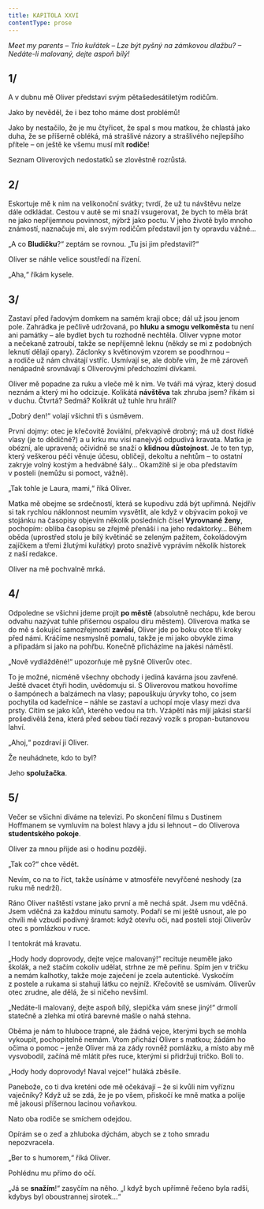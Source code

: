 ```yaml
---
title: KAPITOLA XXVI
contentType: prose
---
```


_Meet my parents – Trio kuřátek – Lze být pyšný na zámkovou dlažbu? – Nedáte-li malovaný, dejte aspoň bílý!_

## 1/

A v dubnu mě Oliver představí svým pětašedesátiletým rodičům.

Jako by nevěděl, že i bez toho máme dost problémů!

Jako by nestačilo, že je mu čtyřicet, že spal s mou matkou, že chlastá jako duha, že se příšerně obléká, má strašlivé názory a strašlivého nejlepšího přítele – on ještě ke všemu musí mít **rodiče**!

Seznam Oliverových nedostatků se zlověstně rozrůstá.

## 2/

Eskortuje mě k nim na velikonoční svátky; tvrdí, že už tu návštěvu nelze dále odkládat. Cestou v autě se mi snaží vsugerovat, že bych to měla brát ne jako nepříjemnou povinnost, nýbrž jako poctu. V jeho životě bylo mnoho známostí, naznačuje mi, ale svým rodičům představil jen ty opravdu vážné…

„A co **Bludičku**?“ zeptám se rovnou. „Tu jsi jim představil?“

Oliver se náhle velice soustředí na řízení.

„Aha,“ říkám kysele.

## 3/

Zastaví před řadovým domkem na samém kraji obce; dál už jsou jenom pole. Zahrádka je pečlivě udržovaná, po **hluku a smogu velkoměsta** tu není ani památky – ale bydlet bych tu rozhodně nechtěla. Oliver vypne motor a nečekaně zatroubí, takže se nepříjemně leknu (někdy se mi z podobných leknutí dělají opary). Záclonky s květinovým vzorem se poodhrnou – a rodiče už nám chvátají vstříc. Usmívají se, ale dobře vím, že mě zároveň nenápadně srovnávají s Oliverovými předchozími dívkami.

Oliver mě popadne za ruku a vleče mě k nim. Ve tváři má výraz, který dosud neznám a který mi ho odcizuje. Kolikátá **návštěva** tak zhruba jsem? říkám si v duchu. Čtvrtá? Sedmá? Kolikrát už tuhle hru hráli?

„Dobrý den!“ volají všichni tři s úsměvem.

První dojmy: otec je křečovitě žoviální, překvapivě drobný; má už dost řídké vlasy (je to dědičné?) a u krku mu visí nanejvýš odpudivá kravata. Matka je obézní, ale upravená; očividně se snaží o **klidnou** **důstojnost**. Je to ten typ, který veškerou péči věnuje účesu, obličeji, dekoltu a nehtům – to ostatní zakryje volný kostým a hedvábné šály… Okamžitě si je oba představím v posteli (nemůžu si pomoct, vážně).

„Tak tohle je Laura, mami,“ říká Oliver.

Matka mě obejme se srdečností, která se kupodivu zdá být upřímná. Nejdřív si tak rychlou náklonnost neumím vysvětlit, ale když v obývacím pokoji ve stojánku na časopisy objevím několik posledních čísel **Vyrovnané** **ženy**, pochopím: obliba časopisu se zřejmě přenáší i na jeho redaktorky… Během oběda (uprostřed stolu je bílý květináč se zeleným pažitem, čokoládovým zajíčkem a třemi žlutými kuřátky) proto snaživě vyprávím několik historek z naší redakce.

Oliver na mě pochvalně mrká.

## 4/

Odpoledne se všichni jdeme projít **po městě** (absolutně nechápu, kde berou odvahu nazývat tuhle příšernou ospalou díru městem). Oliverova matka se do mě s šokující samozřejmostí **zavěsí**, Oliver jde po boku otce tři kroky před námi. Kráčíme nesmyslně pomalu, takže je mi jako obvykle zima a připadám si jako na pohřbu. Konečně přicházíme na jakési náměstí.

„Nově vydlážděné!“ upozorňuje mě pyšně Oliverův otec.

To je možné, nicméně všechny obchody i jediná kavárna jsou zavřené. Ještě dvacet čtyři hodin, uvědomuju si. S Oliverovou matkou hovoříme o šampónech a balzámech na vlasy; papouškuju úryvky toho, co jsem pochytila od kadeřnice – náhle se zastaví a uchopí moje vlasy mezi dva prsty. Cítím se jako kůň, kterého vedou na trh. Vzápětí nás míjí jakási starší prošedivělá žena, která před sebou tlačí rezavý vozík s propan-butanovou lahví.

„Ahoj,“ pozdraví ji Oliver.

Že neuhádnete, kdo to byl?

Jeho **spolužačka**.

## 5/

Večer se všichni díváme na televizi. Po skončení filmu s Dustinem Hoffmanem se vymluvím na bolest hlavy a jdu si lehnout – do Oliverova **studentského pokoje**.

Oliver za mnou přijde asi o hodinu později.

„Tak co?“ chce vědět.

Nevím, co na to říct, takže usínáme v atmosféře nevyřčené neshody (za ruku mě nedrží).

Ráno Oliver naštěstí vstane jako první a mě nechá spát. Jsem mu vděčná. Jsem vděčná za každou minutu samoty. Podaří se mi ještě usnout, ale po chvíli mě vzbudí podivný šramot: když otevřu oči, nad postelí stojí Oliverův otec s pomlázkou v ruce.

I tentokrát má kravatu.

„Hody hody doprovody, dejte vejce malovaný!“ recituje neuměle jako školák, a než stačím cokoliv udělat, strhne ze mě peřinu. Spím jen v tričku a nemám kalhotky, takže moje zaječení je zcela autentické. Vyskočím z postele a rukama si stahuji látku co nejníž. Křečovitě se usmívám. Oliverův otec zrudne, ale dělá, že si ničeho nevšiml.

„Nedáte-li malovaný, dejte aspoň bílý, slepička vám snese jiný!“ drmolí statečně a zlehka mi otírá barevné mašle o nahá stehna.

Oběma je nám to hluboce trapné, ale žádná vejce, kterými bych se mohla vykoupit, pochopitelně nemám. Vtom přichází Oliver s matkou; žádám ho očima o pomoc – jenže Oliver má za zády rovněž pomlázku, a místo aby mě vysvobodil, začíná mě mlátit přes ruce, kterými si přidržuji tričko. Bolí to.

„Hody hody doprovody! Naval vejce!“ huláká zběsile.

Panebože, co ti dva kreténi ode mě očekávají – že si kvůli nim vyříznu vaječníky? Když už se zdá, že je po všem, přiskočí ke mně matka a polije mě jakousi příšernou lacinou voňavkou.

Nato oba rodiče se smíchem odejdou.

Opírám se o zeď a zhluboka dýchám, abych se z toho smradu nepozvracela.

„Ber to s humorem,“ říká Oliver.

Pohlédnu mu přímo do očí.

„Já se **snažím**!“ zasyčím na něho. „I když bych upřímně řečeno byla radši, kdybys byl oboustrannej sirotek…“
